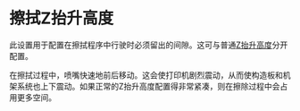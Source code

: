 擦拭Z抬升高度
====
此设置用于配置在擦拭程序中行驶时必须留出的间隙。这可与普通[Z抬升高度](../travel/retraction_hop.md)分开配置。

在擦拭过程中，喷嘴快速地前后移动。这会使打印机剧烈震动，从而使构造板和机架系统也上下震动。如果正常的Z抬升高度配置得非常紧凑，则在擦除过程中会占用更多空间。
